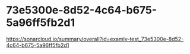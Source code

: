 # 73e5300e-8d52-4c64-b675-5a96ff5fb2d1
https://sonarcloud.io/summary/overall?id=examly-test_73e5300e-8d52-4c64-b675-5a96ff5fb2d1
